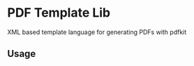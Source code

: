 # PDF Template Lib
  XML based template language for generating PDFs with pdfkit

## Usage
```javascript

```
